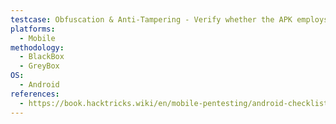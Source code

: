```yaml
---
testcase: Obfuscation & Anti-Tampering - Verify whether the APK employs code obfuscation, root or emulator detection, and anti-tampering mechanisms to hinder analysis
platforms: 
  - Mobile
methodology: 
  - BlackBox
  - GreyBox
OS:
  - Android
references:
  - https://book.hacktricks.wiki/en/mobile-pentesting/android-checklist.html
---
```

